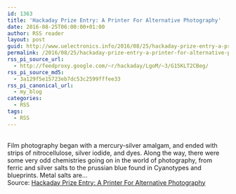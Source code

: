 ```yaml
---
id: 1363
title: 'Hackaday Prize Entry: A Printer For Alternative Photography'
date: 2016-08-25T06:00:00+01:00
author: RSS reader
layout: post
guid: http://www.uelectronics.info/2016/08/25/hackaday-prize-entry-a-printer-for-alternative-photography/
permalink: /2016/08/25/hackaday-prize-entry-a-printer-for-alternative-photography/
rss_pi_source_url:
  - http://feedproxy.google.com/~r/hackaday/LgoM/~3/G15KLT2CBeg/
rss_pi_source_md5:
  - 3a129f5e15723eb7dc53c2599fffee33
rss_pi_canonical_url:
  - my_blog
categories:
  - RSS
tags:
  - RSS
---
```

&#013;  
Film photography began with a mercury-silver amalgam, and ended with strips of nitrocellulose, silver iodide, and dyes. Along the way, there were some very odd chemistries going on in the world of photography, from ferric and silver salts to the prussian blue found in Cyanotypes and blueprints. Metal salts are…&#013;  
Source: <a href="http://feedproxy.google.com/~r/hackaday/LgoM/~3/G15KLT2CBeg/" target="_blank">Hackaday Prize Entry: A Printer For Alternative Photography</a>